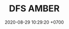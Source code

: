 ---
layout: liga-indigo-team
permalink: /team/:title.html
categories: ROCT PLATA
liga: LIGA INDIGO
maincover: /assets/logos/AMBER.png
puntosLJMAYO24: 
date: 2020-08-29 10:29:20 +0700
title: DFS AMBER
route: /liga-indigo
tag: johto042024
color: black
puntosLJ202404: 12
grupo: sur
background: '#F16C38'
cover: DFSRU
team: DFS AMBER
ID: AMBER
abr: AMBER
puntos: 0
pj: 2


team1: partido4
team2: RUBY2
team3: RUBY3
team4: partido5
team5: partido5
team6: partido4
team7: RUBY7
team8: partido5
team9: partido5


#PARTIDO 1
j1: RONDA 1
maincover1: /assets/logos/DFS.png
p1: AMBER
r1: 2
pp1: SAP
rr1: 1
bg1: ofire
pt1: 0
pj1: 0


#PARTIDO 4
maincover4: /assets/logos/DFS.png
j4: RONDA 4
p4: AMBER
r4: 2
rr4: 0
pp4: DMD
bg4: ofire 
pt4: 0
pj4: 0
#PARTIDO 5
maincover5: /assets/logos/TSR.png
j5: RONDA 5
p5: AMBER
r5: 0
rr5: 2
pp5: TSR
bg5: fire 
pt5: 0
pj5: 0
#PARTIDO 6
j6: RONDA 6
maincover6: /assets/logos/SSI.png
bg6: ofire 
p6: AMBER
r6: 0
rr6: 2 
pp6: SSI
pt6: 0
pj6: 0

#PARTIDO 8
maincover8: /assets/logos/ILEAGUE.png
j8: RONDA 8
p8: AMBER
r8: 2
rr8: 0
pp8: IL
bg8: ofire 
pt8: 0
pj8: 0
#PARTIDO 9
maincover9: /assets/logos/TAE.png
j9: RONDA 9
p9: AMBER
r9: 0
rr9: 2 
pp9: TAE
bg9: fire
pt9: 0
pj9: 0
dia: 31
hora: '21:10'
# pj: 11
# pt1: 0
# pt2: 0
# pt3: 0
# pt4: 0
# pt5: 0
# pt6: 0
# pt7: 0
# pt8: 0
# pt9: 0
# pt10: 0
# pt11: 0
# p1:  DFS AMBER
# r1: 0
# bg1: fire bg-danger
# rr1: 0
# pp1: DFS AMBER
# p2: DFS AMBER
# r2: 0
# rr2: 0
# bg2: fire bg-danger
# pp2: NO SMITE
# p3:  DFS AMBER
# r3: 0
# bg3: fire bg-warning
# rr3: 0
# pp3: JAS
# p4:  DFS AMBER
# r4: 0
# bg4: fire bg-danger
# rr4: 0
# pp4: DFS DMD
# p5:  DFS AMBER
# r5: 0
# bg5: fire bg-warning
# rr5: 0
# pp5: T. SATISFACTION
# p6:  DFS AMBER
# r6: 0
# bg6: fire bg-danger
# rr6: 0
# pp6: S.VANGUARD
# p7:  DFS AMBER
# r7: 0
# rr7: 0
# bg7: fire bg-danger
# pp7: HGO
# p8:  DFS AMBER
# r8: 0
# rr8: 0 
# bg8: fire bg-warning
# pp8: HG REGIOS
# p9:  DFS AMBER
# r9: 0
# bg9: fire bg-success
# rr9: 0
# pp9: ZODIAC
# p10: DFS AMBER
# r10: 0
# rr10: 0
# bg10: fire bg-danger
# pp10: MBO
# info: 28/05/24
# hora: '22:20'
# r11: 0
# rr11: 0
# bg11: fire bg-danger
# p11:  DFS AMBER
# pp11: LAST BREATH

---